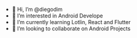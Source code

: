 - 👋 Hi, I’m @diegodim
- 👀 I’m interested in Android Develope
- 🌱 I’m currently learning Lotlin, React and Flutter
- 💞️ I’m looking to collaborate on Android Projects

<!---
diegodim/diegodim is a ✨ special ✨ repository because its `README.md` (this file) appears on your GitHub profile.
You can click the Preview link to take a look at your changes.
--->
